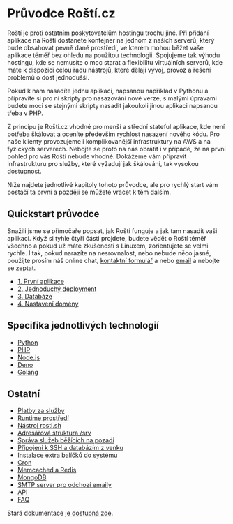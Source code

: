 # Průvodce Roští.cz

Roští je proti ostatním poskytovatelům hostingu trochu jiné. Při přidání aplikace na Roští dostanete kontejner na jednom z našich serverů, který bude obsahovat pevně dané prostředí, ve kterém mohou běžet vaše aplikace téměř bez ohledu na použitou technologii. Spojujeme tak výhodu hostingu, kde se nemusíte o moc starat a flexibilitu virtuálních serverů, kde máte k dispozici celou řadu nástrojů, které dělají vývoj, provoz a řešení problémů o dost jednodušší.

Pokud k nám nasadíte jednu aplikaci, napsanou například v Pythonu a připravíte si pro ní skripty pro nasazování nové verze, s malými úpravami budete moci se stejnými skripty nasadit jakoukoli jinou aplikaci napsanou třeba v PHP.

Z principu je Roští.cz vhodné pro menší a střední stateful aplikace, kde není potřeba škálovat a oceníte především rychlost nasazení nového kódu. Pro naše klienty provozujeme i komplikovanější infrastruktury na AWS a na fyzických serverech. Nebojte se proto na nás obrátit i v případě, že na první pohled pro vás Roští nebude vhodné. Dokážeme vám připravit infrastrukturu pro služby, které vyžadují jak škálování, tak vysokou dostupnost.

Níže najdete jednotlivé kapitoly tohoto průvodce, ale pro rychlý start vám postačí ta první a později se můžete vracet k těm dalším.

## Quickstart průvodce

Snažili jsme se přímočaře popsat, jak Roští funguje a jak tam nasadit vaši aplikaci. Když si tyhle čtyři části projdete, budete vědět o Roští téměř všechno a pokud už máte zkušenosti s Linuxem, zorientujete se velmi rychle. I tak, pokud narazíte na nesrovnalost, nebo nebude něco jasné, použijte prosím náš online chat, [kontaktní formulář](https://rosti.cz/kontakt/) a nebo [email](mailto:podpora@rosti.cz) a nebojte se zeptat.

* [1. První aplikace](quickstart/first_app.md)
* [2. Jednoduchý deployment](quickstart/first_deployment.md)
* [3. Databáze](quickstart/databases.md)
* [4. Nastavení domény](quickstart/domains.md)

## Specifika jednotlivých technologií

* [Python](apps/python.md)
* [PHP](apps/php.md)
* [Node.js](apps/nodejs.md)
* [Deno](apps/deno.md)
* [Golang](apps/golang.md)
<!-- * [Ruby](apps/ruby.md) -->

## Ostatní

* [Platby za služby](billing.md)
* [Runtime prostředí](runtime.md)
* [Nástroj rosti.sh](rosti_sh.md)
* [Adresářová struktura /srv](srv.md)
* [Správa služeb běžících na pozadí](supervisor.md)
* [Připojení k SSH a databázím z venku](ssh.md)
* [Instalace extra balíčků do systému](extra-packages.md)
* [Cron](cron.md)
* [Memcached a Redis](memcached_redis.md)
* [MongoDB](mongo.md)
* [SMTP server pro odchozí emaily](smtp.md)
* [API](api.md)
* [FAQ](faq.md)
<!-- * [HTTPS](https.md) -->
<!-- * [Nginx (přesměrování, více domén s jiným obsahem)](nginx.md) -->
<!-- * [Tipy pro deployment nového kódu](deployment.md) -->

Stará dokumentace [je dostupná zde](../old/index.md).
